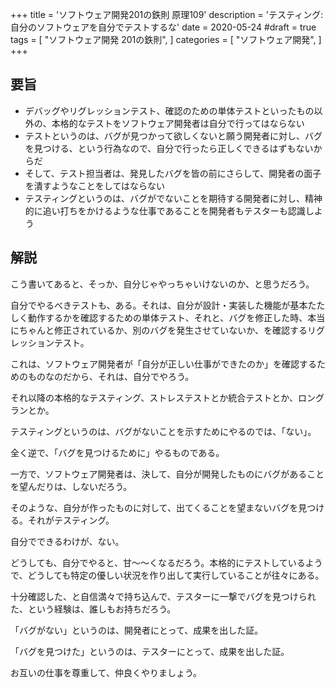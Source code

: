+++
title = 'ソフトウェア開発201の鉄則 原理109' 
description = 'テスティング:自分のソフトウェアを自分でテストするな'
date = 2020-05-24
#draft = true
tags = [
    "ソフトウェア開発 201の鉄則",
]
categories = [
    "ソフトウェア開発",
]
+++
## 要旨
* デバッグやリグレッションテスト、確認のための単体テストといったもの以外の、本格的なテストをソフトウェア開発者は自分で行ってはならない
* テストというのは、バグが見つかって欲しくないと願う開発者に対し、バグを見つける、という行為なので、自分で行ったら正しくできるはずもないからだ
* そして、テスト担当者は、発見したバグを皆の前にさらして、開発者の面子を潰すようなことをしてはならない
* テスティングというのは、バグがでないことを期待する開発者に対し、精神的に追い打ちをかけるような仕事であることを開発者もテスターも認識しよう

## 解説
こう書いてあると、そっか、自分じゃやっちゃいけないのか、と思うだろう。

自分でやるべきテストも、ある。それは、自分が設計・実装した機能が基本たたしく動作するかを確認するための単体テスト、それと、バグを修正した時、本当にちゃんと修正されているか、別のバグを発生させていないか、を確認するリグレッションテスト。

これは、ソフトウェア開発者が「自分が正しい仕事ができたのか」を確認するためのものなのだから、それは、自分でやろう。

それ以降の本格的なテスティング、ストレステストとか統合テストとか、ロングランとか。

テスティングというのは、バグがないことを示すためにやるのでは、「ない」。

全く逆で、「バグを見つけるために」やるものである。

一方で、ソフトウェア開発者は、決して、自分が開発したものにバグがあることを望んだりは、しないだろう。

そのような、自分が作ったものに対して、出てくることを望まないバグを見つける。それがテスティング。

自分でできるわけが、ない。

どうしても、自分でやると、甘〜〜くなるだろう。本格的にテストしているようで、どうしても特定の優しい状況を作り出して実行していることが往々にある。

十分確認した、と自信満々で持ち込んで、テスターに一撃でバグを見つけられた、という経験は、誰しもお持ちだろう。

「バグがない」というのは、開発者にとって、成果を出した証。

「バグを見つけた」というのは、テスターにとって、成果を出した証。

お互いの仕事を尊重して、仲良くやりましょう。
